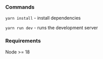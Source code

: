 ### Commands

`yarn install` - install dependencies

`yarn run dev` - runs the development server

### Requirements
Node >= 18
